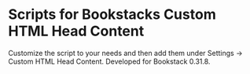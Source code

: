 # Scripts for Bookstacks Custom HTML Head Content

Customize the script to your needs and then add them under Settings -> Custom HTML Head Content. Developed for Bookstack 0.31.8. 
